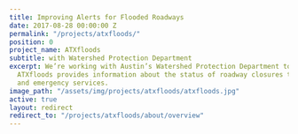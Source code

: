 ```yaml
---
title: Improving Alerts for Flooded Roadways
date: 2017-08-28 00:00:00 Z
permalink: "/projects/atxfloods/"
position: 0
project_name: ATXfloods
subtitle: with Watershed Protection Department
excerpt: We’re working with Austin’s Watershed Protection Department to improve how
  ATXfloods provides information about the status of roadway closures to the public
  and emergency services.
image_path: "/assets/img/projects/atxfloods/atxfloods.jpg"
active: true
layout: redirect
redirect_to: "/projects/atxfloods/about/overview"
---
```

